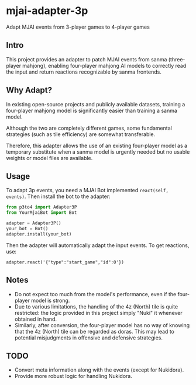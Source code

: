 # mjai-adapter-3p

Adapt MJAI events from 3-player games to 4-player games

## Intro

This project provides an adapter to patch MJAI events from sanma (three-player mahjong), enabling four-player mahjong AI models to correctly read the input and return reactions recognizable by sanma frontends.

## Why Adapt?

In existing open-source projects and publicly available datasets, training a four-player mahjong model is significantly easier than training a sanma model.

Although the two are completely different games, some fundamental strategies (such as tile efficiency) are somewhat transferable.

Therefore, this adapter allows the use of an existing four-player model as a temporary substitute when a sanma model is urgently needed but no usable weights or model files are available.

## Usage

To adapt 3p events, you need a MJAI Bot implemented `react(self, events)`. Then install the bot to the adapter:

```python
from p3to4 import Adapter3P
from YourMjaiBot import Bot

adapter = Adapter3P()
your_bot = Bot()
adapter.install(your_bot)
```

Then the adapter will automatically adapt the input events. To get reactions, use:

```
adapter.react('{"type":"start_game","id":0'})
```

## Notes

- Do not expect too much from the model's performance, even if the four-player model is strong.
- Due to various limitations, the handling of the 4z (North) tile is quite restricted: the logic provided in this project simply "Nuki" it whenever obtained in hand.
- Similarly, after conversion, the four-player model has no way of knowing that the 4z (North) tile can be regarded as doras. This may lead to potential misjudgments in offensive and defensive strategies.

## TODO
- Convert meta information along with the events (except for Nukidora).
- Provide more robust logic for handling Nukidora.
